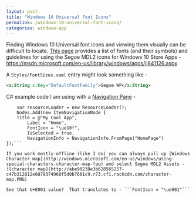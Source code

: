```yaml
---
layout: post
title: "Windows 10 Universal Font Icons"
permalink: /windows-10-universal-font-icons/
categories: windows-app
---
```

Finding Windows 10 Universal font icons and viewing them visually can be difficult to locate.  [This page](https://msdn.microsoft.com/en-us/library/windows/apps/jj841126.aspx) provides a list of fonts (and their symbols) and guidelines for using the Segoe MDL2 icons for Windows 10 Store Apps - https://msdn.microsoft.com/en-us/library/windows/apps/jj841126.aspx 

A ```Styles/FontSizes.xaml``` entry might look something like -
```xml
<x:String x:Key="DefaultFontFamily">Segoe WP</x:String>
```
C# example code I am using with a [Navigation Pane](https://msdn.microsoft.com/en-us/library/windows/apps/dn997766.aspx) -

```Nodes = new ObservableCollection<NavigationNode>();
    var resourceLoader = new ResourceLoader();
    Nodes.Add(new ItemNavigationNode { 
    Title = @"My Cool App",
        Label = "Home",
        FontIcon = "\ue10f",
        IsSelected = true,
        NavigationInfo = NavigationInfo.FromPage("HomePage")
});```

If you work mostly offline (like I do) you can always pull up [Windows Character map](http://windows.microsoft.com/en-us/windows/using-special-characters-character-map-faq) and select Segoe MDL2 Assets -
![character map](http://abe90238e3b628565257-c47b312812e6878374960f5d0b7661c9.r73.cf1.rackcdn.com/character-map.PNG)

See that U+E001 value?  That translates to - ```FontIcon = "\ue001"```
